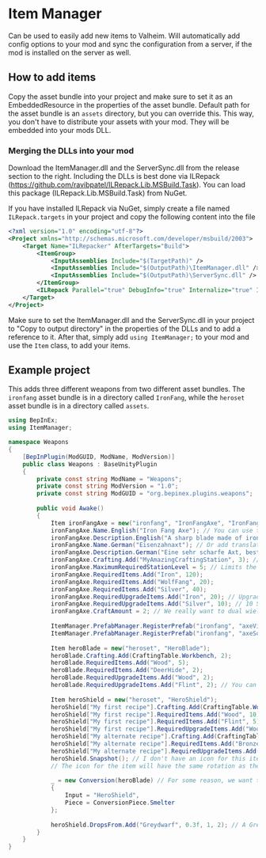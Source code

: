 # Item Manager

Can be used to easily add new items to Valheim. Will automatically add config options to your mod and sync the configuration from a server, if the mod is installed on the server as well.

## How to add items

Copy the asset bundle into your project and make sure to set it as an EmbeddedResource in the properties of the asset bundle.
Default path for the asset bundle is an `assets` directory, but you can override this.
This way, you don't have to distribute your assets with your mod. They will be embedded into your mods DLL.

### Merging the DLLs into your mod

Download the ItemManager.dll and the ServerSync.dll from the release section to the right.
Including the DLLs is best done via ILRepack (https://github.com/ravibpatel/ILRepack.Lib.MSBuild.Task). You can load this package (ILRepack.Lib.MSBuild.Task) from NuGet.

If you have installed ILRepack via NuGet, simply create a file named `ILRepack.targets` in your project and copy the following content into the file

```xml
<?xml version="1.0" encoding="utf-8"?>
<Project xmlns="http://schemas.microsoft.com/developer/msbuild/2003">
    <Target Name="ILRepacker" AfterTargets="Build">
        <ItemGroup>
            <InputAssemblies Include="$(TargetPath)" />
            <InputAssemblies Include="$(OutputPath)\ItemManager.dll" />
            <InputAssemblies Include="$(OutputPath)\ServerSync.dll" />
        </ItemGroup>
        <ILRepack Parallel="true" DebugInfo="true" Internalize="true" InputAssemblies="@(InputAssemblies)" OutputFile="$(TargetPath)" TargetKind="SameAsPrimaryAssembly" LibraryPath="$(OutputPath)" />
    </Target>
</Project>
```

Make sure to set the ItemManager.dll and the ServerSync.dll in your project to "Copy to output directory" in the properties of the DLLs and to add a reference to it.
After that, simply add `using ItemManager;` to your mod and use the `Item` class, to add your items.

## Example project

This adds three different weapons from two different asset bundles. The `ironfang` asset bundle is in a directory called `IronFang`, while the `heroset` asset bundle is in a directory called `assets`.

```csharp
using BepInEx;
using ItemManager;

namespace Weapons
{
	[BepInPlugin(ModGUID, ModName, ModVersion)]
	public class Weapons : BaseUnityPlugin
	{
		private const string ModName = "Weapons";
		private const string ModVersion = "1.0";
		private const string ModGUID = "org.bepinex.plugins.weapons";
		
		public void Awake()
		{
			Item ironFangAxe = new("ironfang", "IronFangAxe", "IronFang");
			ironFangAxe.Name.English("Iron Fang Axe"); // You can use this to fix the display name in code
			ironFangAxe.Description.English("A sharp blade made of iron.");
			ironFangAxe.Name.German("Eisenzahnaxt"); // Or add translations for other languages
			ironFangAxe.Description.German("Eine sehr scharfe Axt, bestehend aus Eisen und Wolfszähnen.");
			ironFangAxe.Crafting.Add("MyAmazingCraftingStation", 3); // Custom crafting stations can be specified as a string
			ironFangAxe.MaximumRequiredStationLevel = 5; // Limits the crafting station level required to upgrade or repair the item to 5
			ironFangAxe.RequiredItems.Add("Iron", 120);
			ironFangAxe.RequiredItems.Add("WolfFang", 20);
			ironFangAxe.RequiredItems.Add("Silver", 40);
			ironFangAxe.RequiredUpgradeItems.Add("Iron", 20); // Upgrade requirements are per item, even if you craft two at the same time
			ironFangAxe.RequiredUpgradeItems.Add("Silver", 10); // 10 Silver: You need 10 silver for level 2, 20 silver for level 3, 30 silver for level 4
			ironFangAxe.CraftAmount = 2; // We really want to dual wield these
			
			ItemManager.PrefabManager.RegisterPrefab("ironfang", "axeVisual"); // If our axe has a special visual effect, like a glow, we can skip adding it to the ObjectDB this way
			ItemManager.PrefabManager.RegisterPrefab("ironfang", "axeSound"); // Same for special sound effects
			
			Item heroBlade = new("heroset", "HeroBlade");
			heroBlade.Crafting.Add(CraftingTable.Workbench, 2);
			heroBlade.RequiredItems.Add("Wood", 5);
			heroBlade.RequiredItems.Add("DeerHide", 2);
			heroBlade.RequiredUpgradeItems.Add("Wood", 2);
			heroBlade.RequiredUpgradeItems.Add("Flint", 2); // You can even add new items for the upgrade
			
			Item heroShield = new("heroset", "HeroShield");
			heroShield["My first recipe"].Crafting.Add(CraftingTable.Workbench, 1); // You can add multiple recipes for the same item, by giving the recipe a name
			heroShield["My first recipe"].RequiredItems.Add("Wood", 10);
			heroShield["My first recipe"].RequiredItems.Add("Flint", 5);
			heroShield["My first recipe"].RequiredUpgradeItems.Add("Wood", 5);
			heroShield["My alternate recipe"].Crafting.Add(CraftingTable.Forge, 1); // And this is our second recipe then
			heroShield["My alternate recipe"].RequiredItems.Add("Bronze", 2);
			heroShield["My alternate recipe"].RequiredUpgradeItems.Add("Bronze", 1);
			heroShield.Snapshot(); // I don't have an icon for this item in my asset bundle, so I will let the ItemManager generate one automatically
			// The icon for the item will have the same rotation as the item in unity
			
			_ = new Conversion(heroBlade) // For some reason, we want to be able to put a hero shield into a smelter, to get a hero blade
			{
				Input = "HeroShield",
				Piece = ConversionPiece.Smelter
			};
			
			heroShield.DropsFrom.Add("Greydwarf", 0.3f, 1, 2); // A Greydwarf has a 30% chance, to drop 1-2 hero shields.
		}
	}
}
```
